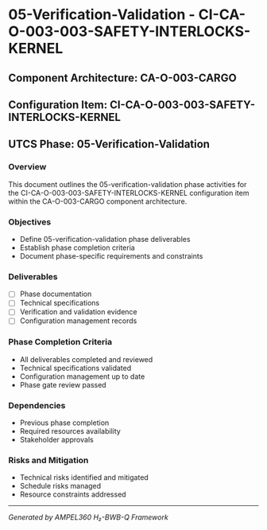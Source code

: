 # 05-Verification-Validation - CI-CA-O-003-003-SAFETY-INTERLOCKS-KERNEL

## Component Architecture: CA-O-003-CARGO
## Configuration Item: CI-CA-O-003-003-SAFETY-INTERLOCKS-KERNEL
## UTCS Phase: 05-Verification-Validation

### Overview
This document outlines the 05-verification-validation phase activities for the CI-CA-O-003-003-SAFETY-INTERLOCKS-KERNEL configuration item within the CA-O-003-CARGO component architecture.

### Objectives
- Define 05-verification-validation phase deliverables
- Establish phase completion criteria
- Document phase-specific requirements and constraints

### Deliverables
- [ ] Phase documentation
- [ ] Technical specifications
- [ ] Verification and validation evidence
- [ ] Configuration management records

### Phase Completion Criteria
- All deliverables completed and reviewed
- Technical specifications validated
- Configuration management up to date
- Phase gate review passed

### Dependencies
- Previous phase completion
- Required resources availability
- Stakeholder approvals

### Risks and Mitigation
- Technical risks identified and mitigated
- Schedule risks managed
- Resource constraints addressed

---
*Generated by AMPEL360 H₂-BWB-Q Framework*
